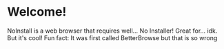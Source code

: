 # Welcome!
NoInstall is a web browser that requires well...
No Installer! Great for... idk. But it's cool!
Fun fact: It was first called BetterBrowse but that is so wrong

